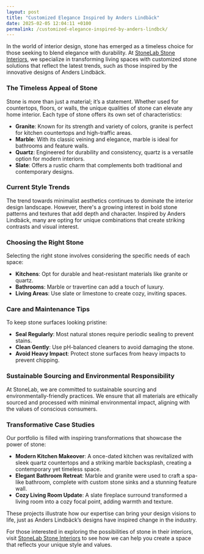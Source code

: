 ```yaml
---
layout: post
title: "Customized Elegance Inspired by Anders Lindbäck"
date: 2025-02-05 12:04:11 +0100
permalink: /customized-elegance-inspired-by-anders-lindbck/
---
```



In the world of interior design, stone has emerged as a timeless choice for those seeking to blend elegance with durability. At [StoneLab Stone Interiors](https://stonelab.se), we specialize in transforming living spaces with customized stone solutions that reflect the latest trends, such as those inspired by the innovative designs of Anders Lindbäck.

### The Timeless Appeal of Stone

Stone is more than just a material; it’s a statement. Whether used for countertops, floors, or walls, the unique qualities of stone can elevate any home interior. Each type of stone offers its own set of characteristics:

- **Granite**: Known for its strength and variety of colors, granite is perfect for kitchen countertops and high-traffic areas.
- **Marble**: With its classic veining and elegance, marble is ideal for bathrooms and feature walls.
- **Quartz**: Engineered for durability and consistency, quartz is a versatile option for modern interiors.
- **Slate**: Offers a rustic charm that complements both traditional and contemporary designs.

### Current Style Trends

The trend towards minimalist aesthetics continues to dominate the interior design landscape. However, there's a growing interest in bold stone patterns and textures that add depth and character. Inspired by Anders Lindbäck, many are opting for unique combinations that create striking contrasts and visual interest.

### Choosing the Right Stone

Selecting the right stone involves considering the specific needs of each space:

- **Kitchens**: Opt for durable and heat-resistant materials like granite or quartz.
- **Bathrooms**: Marble or travertine can add a touch of luxury.
- **Living Areas**: Use slate or limestone to create cozy, inviting spaces.

### Care and Maintenance Tips

To keep stone surfaces looking pristine:

- **Seal Regularly**: Most natural stones require periodic sealing to prevent stains.
- **Clean Gently**: Use pH-balanced cleaners to avoid damaging the stone.
- **Avoid Heavy Impact**: Protect stone surfaces from heavy impacts to prevent chipping.

### Sustainable Sourcing and Environmental Responsibility

At StoneLab, we are committed to sustainable sourcing and environmentally-friendly practices. We ensure that all materials are ethically sourced and processed with minimal environmental impact, aligning with the values of conscious consumers.

### Transformative Case Studies

Our portfolio is filled with inspiring transformations that showcase the power of stone:

- **Modern Kitchen Makeover**: A once-dated kitchen was revitalized with sleek quartz countertops and a striking marble backsplash, creating a contemporary yet timeless space.
- **Elegant Bathroom Retreat**: Marble and granite were used to craft a spa-like bathroom, complete with custom stone sinks and a stunning feature wall.
- **Cozy Living Room Update**: A slate fireplace surround transformed a living room into a cozy focal point, adding warmth and texture.

These projects illustrate how our expertise can bring your design visions to life, just as Anders Lindbäck’s designs have inspired change in the industry.

For those interested in exploring the possibilities of stone in their interiors, visit [StoneLab Stone Interiors](https://stonelab.se) to see how we can help you create a space that reflects your unique style and values.